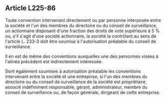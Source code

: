Article L225-86
----
Toute convention intervenant directement ou par personne interposée entre la
société et l'un des membres du directoire ou du conseil de surveillance, un
actionnaire disposant d'une fraction des droits de vote supérieure à 5 % ou,
s'il s'agit d'une société actionnaire, la société la contrôlant au sens de
l'article L. 233-3 doit être soumise à l'autorisation préalable du conseil de
surveillance.

Il en est de même des conventions auxquelles une des personnes visées à l'alinéa
précédent est indirectement intéressée.

Sont également soumises à autorisation préalable les conventions intervenant
entre la société et une entreprise, si l'un des membres du directoire ou du
conseil de surveillance de la société est propriétaire, associé indéfiniment
responsable, gérant, administrateur, membre du conseil de surveillance ou, de
façon générale, dirigeant de cette entreprise.
